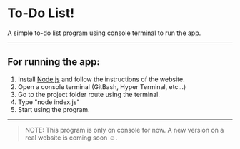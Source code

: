 # To-Do List!
A simple to-do list program using console terminal to run the app.

---

## For running the app:
1. Install [Node.js](https://nodejs.org/en/ "node.js LTS") and follow the instructions of the website.
2. Open a console terminal (GitBash, Hyper Terminal, etc...)
3. Go to the project folder route using the terminal.
4. Type "node index.js"
5. Start using the program.

---

> NOTE: This program is only on console for now. 
> A new version on a real website is coming soon ☺.


